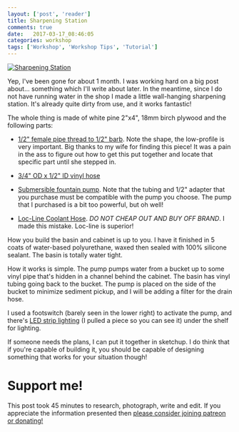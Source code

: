 ```yaml
---
layout: ['post', 'reader']
title: Sharpening Station
comments: true
date:   2017-03-17_08:46:05 
categories: workshop
tags: ['Workshop', 'Workshop Tips', 'Tutorial']
---
```


[![Sharpening Station](/assets/Sharpening/Thumbnails/station.jpg)](/assets/Sharpening/station.jpg)

Yep, I've been gone for about 1 month. I was working hard on a big post about... something which I'll write about later. In the meantime, since I do not have running water in the shop I made a little wall-hanging sharpening station. It's already quite dirty from use, and it works fantastic!

The whole thing is made of white pine 2"x4", 18mm birch plywood and the following parts:

* [1/2" female pipe thread to 1/2" barb](http://www.homedepot.com/p/Orbit-1-2-in-MNPT-x-1-2-in-Barb-Elbow-94359/206638395). Note the shape, the low-profile is very important. Big thanks to my wife for finding this piece! It was a pain in the ass to figure out how to get this put together and locate that specific part until she stepped in.

* [3/4" OD x 1/2" ID vinyl hose](http://www.homedepot.com/p/Everbilt-3-4-in-O-D-x-1-2-in-I-D-x-10-ft-PVC-Clear-Vinyl-Tube-769299/207144355)

* [Submersible fountain pump](https://www.amazon.com/gp/product/B013JPXNLA/ref=oh_aui_search_detailpage?ie=UTF8&psc=1). Note that the tubing and 1/2" adapter that you purchase must be compatible with the pump you choose. The pump that I purchased is a bit too powerful, but oh well!

* [Loc-Line Coolant Hose](https://www.amazon.com/gp/product/B006R9OFGS/ref=oh_aui_detailpage_o00_s00?ie=UTF8&psc=1). _DO NOT CHEAP OUT AND BUY OFF BRAND_. I made this mistake. Loc-line is superior!

How you build the basin and cabinet is up to you. I have it finished in 5 coats of water-based polyurethane, waxed then sealed with 100% silicone sealant. The basin is totally water tight.

How it works is simple. The pump pumps water from a bucket up to some vinyl pipe that's hidden in a channel behind the cabinet. The basin has vinyl tubing going back to the bucket. The pump is placed on the side of the bucket to minimize sediment pickup, and I will be adding a filter for the drain hose.

I used a footswitch (barely seen in the lower right) to activate the pump, and there's [LED strip lighting](http://www.inspiredled.com) (I pulled a piece so you can see it) under the shelf for lighting.

If someone needs the plans, I can put it together in sketchup. I do think that if you're capable of building it, you should be capable of designing something that works for your situation though!

# Support me!

This post took 45 minutes to research, photograph, write and edit. If you appreciate the information presented then <a href="/DonateNow/">please consider joining patreon or donating!</a>





